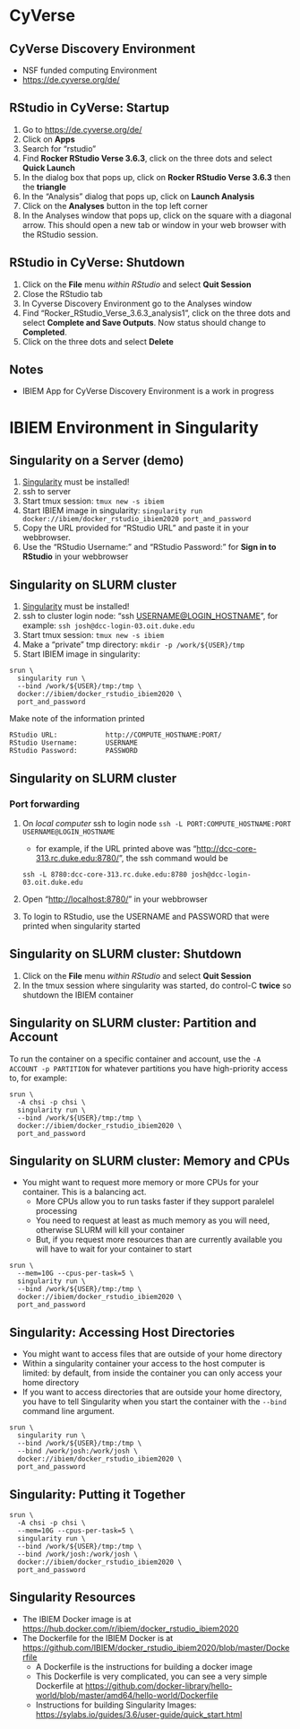 CyVerse
=======

CyVerse Discovery Environment
-----------------------------

-   NSF funded computing Environment
-   <a href="https://de.cyverse.org/de/" class="uri">https://de.cyverse.org/de/</a>

RStudio in CyVerse: Startup
---------------------------

1.  Go to
    <a href="https://de.cyverse.org/de/" class="uri">https://de.cyverse.org/de/</a>
2.  Click on **Apps**
3.  Search for “rstudio”
4.  Find **Rocker RStudio Verse 3.6.3**, click on the three dots and
    select **Quick Launch**
5.  In the dialog box that pops up, click on **Rocker RStudio Verse
    3.6.3** then the **triangle**
6.  In the “Analysis” dialog that pops up, click on **Launch Analysis**
7.  Click on the **Analyses** button in the top left corner
8.  In the Analyses window that pops up, click on the square with a
    diagonal arrow. This should open a new tab or window in your web
    browser with the RStudio session.

RStudio in CyVerse: Shutdown
----------------------------

1.  Click on the **File** menu *within RStudio* and select **Quit
    Session**
2.  Close the RStudio tab
3.  In Cyverse Discovery Environment go to the Analyses window
4.  Find “Rocker\_RStudio\_Verse\_3.6.3\_analysis1”, click on the three
    dots and select **Complete and Save Outputs**. Now status should
    change to **Completed**.
5.  Click on the three dots and select **Delete**

Notes
-----

-   IBIEM App for CyVerse Discovery Environment is a work in progress

IBIEM Environment in Singularity
================================

Singularity on a Server (demo)
------------------------------

1.  [Singularity](https://sylabs.io/docs/) must be installed!
2.  ssh to server
3.  Start tmux session: `tmux new -s ibiem`
4.  Start IBIEM image in singularity:
    `singularity run docker://ibiem/docker_rstudio_ibiem2020 port_and_password`
5.  Copy the URL provided for “RStudio URL” and paste it in your
    webbrowser.
6.  Use the “RStudio Username:” and “RStudio Password:” for **Sign in to
    RStudio** in your webbrowser

Singularity on SLURM cluster
----------------------------

1.  [Singularity](https://sylabs.io/docs/) must be installed!
2.  ssh to cluster login node: “ssh
    <a href="mailto:USERNAME@LOGIN_HOSTNAME" class="email">USERNAME@LOGIN_HOSTNAME</a>”,
    for example: `ssh josh@dcc-login-03.oit.duke.edu`
3.  Start tmux session: `tmux new -s ibiem`
4.  Make a “private” tmp directory: `mkdir -p /work/${USER}/tmp`
5.  Start IBIEM image in singularity:

<!-- -->

    srun \
      singularity run \
      --bind /work/${USER}/tmp:/tmp \
      docker://ibiem/docker_rstudio_ibiem2020 \
      port_and_password

Make note of the information printed

    RStudio URL:            http://COMPUTE_HOSTNAME:PORT/
    RStudio Username:       USERNAME
    RStudio Password:       PASSWORD

Singularity on SLURM cluster
----------------------------

### Port forwarding

1.  On *local computer* ssh to login node
    `ssh -L PORT:COMPUTE_HOSTNAME:PORT USERNAME@LOGIN_HOSTNAME`
    -   for example, if the URL printed above was
        “<a href="http://dcc-core-313.rc.duke.edu:8780/" class="uri">http://dcc-core-313.rc.duke.edu:8780/</a>”,
        the ssh command would be

    <!-- -->

        ssh -L 8780:dcc-core-313.rc.duke.edu:8780 josh@dcc-login-03.oit.duke.edu

2.  Open
    “<a href="http://localhost:8780/" class="uri">http://localhost:8780/</a>”
    in your webbrowser
3.  To login to RStudio, use the USERNAME and PASSWORD that were printed
    when singularity started

Singularity on SLURM cluster: Shutdown
--------------------------------------

1.  Click on the **File** menu *within RStudio* and select **Quit
    Session**
2.  In the tmux session where singularity was started, do control-C
    **twice** so shutdown the IBIEM container

Singularity on SLURM cluster: Partition and Account
---------------------------------------------------

To run the container on a specific container and account, use the
`-A ACCOUNT -p PARTITION` for whatever partitions you have high-priority
access to, for example:

    srun \
      -A chsi -p chsi \
      singularity run \
      --bind /work/${USER}/tmp:/tmp \
      docker://ibiem/docker_rstudio_ibiem2020 \
      port_and_password

Singularity on SLURM cluster: Memory and CPUs
---------------------------------------------

-   You might want to request more memory or more CPUs for your
    container. This is a balancing act.
    -   More CPUs allow you to run tasks faster if they support
        paralelel processing
    -   You need to request at least as much memory as you will need,
        otherwise SLURM will kill your container
    -   But, if you request more resources than are currently available
        you will have to wait for your container to start

<!-- -->

    srun \
      --mem=10G --cpus-per-task=5 \
      singularity run \
      --bind /work/${USER}/tmp:/tmp \
      docker://ibiem/docker_rstudio_ibiem2020 \
      port_and_password

Singularity: Accessing Host Directories
---------------------------------------

-   You might want to access files that are outside of your home
    directory
-   Within a singularity container your access to the host computer is
    limited: by default, from inside the container you can only access
    your home directory
-   If you want to access directories that are outside your home
    directory, you have to tell Singularity when you start the container
    with the `--bind` command line argument.

<!-- -->

    srun \
      singularity run \
      --bind /work/${USER}/tmp:/tmp \
      --bind /work/josh:/work/josh \
      docker://ibiem/docker_rstudio_ibiem2020 \
      port_and_password

Singularity: Putting it Together
--------------------------------

    srun \
      -A chsi -p chsi \
      --mem=10G --cpus-per-task=5 \
      singularity run \
      --bind /work/${USER}/tmp:/tmp \
      --bind /work/josh:/work/josh \
      docker://ibiem/docker_rstudio_ibiem2020 \
      port_and_password

Singularity Resources
---------------------

-   The IBIEM Docker image is at
    <a href="https://hub.docker.com/r/ibiem/docker_rstudio_ibiem2020" class="uri">https://hub.docker.com/r/ibiem/docker_rstudio_ibiem2020</a>
-   The Dockerfile for the IBIEM Docker is at
    <a href="https://github.com/IBIEM/docker_rstudio_ibiem2020/blob/master/Dockerfile" class="uri">https://github.com/IBIEM/docker_rstudio_ibiem2020/blob/master/Dockerfile</a>
    -   A Dockerfile is the instructions for building a docker image
    -   This Dockerfile is very complicated, you can see a very simple
        Dockerfile at
        <a href="https://github.com/docker-library/hello-world/blob/master/amd64/hello-world/Dockerfile" class="uri">https://github.com/docker-library/hello-world/blob/master/amd64/hello-world/Dockerfile</a>
    -   Instructions for building Singularity Images:
        <a href="https://sylabs.io/guides/3.6/user-guide/quick_start.html" class="uri">https://sylabs.io/guides/3.6/user-guide/quick_start.html</a>
